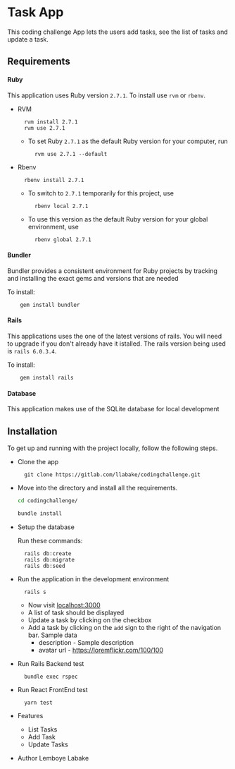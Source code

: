 # Task App

This coding challenge App lets the users add tasks, see the list of tasks and update a task.

## Requirements

#### Ruby

This application uses Ruby version `2.7.1`. To install use `rvm` or `rbenv`.

- RVM

        rvm install 2.7.1
        rvm use 2.7.1

  - To set Ruby `2.7.1` as the default Ruby version for your computer, run

          rvm use 2.7.1 --default

- Rbenv

        rbenv install 2.7.1

  - To switch to `2.7.1` temporarily for this project, use

          rbenv local 2.7.1

  - To use this version as the default Ruby version for your global environment, use

          rbenv global 2.7.1

#### Bundler

Bundler provides a consistent environment for Ruby projects by tracking and installing the exact gems and versions that are needed

To install:

        gem install bundler

#### Rails

This applications uses the one of the latest versions of rails. You will need to upgrade if you don't already have it istalled. The rails version being used is `rails 6.0.3.4`.

To install:

        gem install rails

#### Database

This application makes use of the SQLite database for local development

## Installation

To get up and running with the project locally, follow the following steps.

- Clone the app

        git clone https://gitlab.com/llabake/codingchallenge.git

- Move into the directory and install all the requirements.

  ```bash
  cd codingchallenge/

  bundle install
  ```

- Setup the database

  Run these commands:

        rails db:create
        rails db:migrate
        rails db:seed

- Run the application in the development environment

        rails s

  - Now visit [localhost:3000](http://localhost:3000)
  - A list of task should be displayed
  - Update a task by clicking on the checkbox
  - Add a task by clicking on the `add` sign to the right of the navigation bar. Sample data
    - description - Sample description
    - avatar url - https://loremflickr.com/100/100

- Run Rails Backend test

        bundle exec rspec

- Run React FrontEnd test

        yarn test

- Features

  - List Tasks
  - Add Task
  - Update Tasks

- Author
  Lemboye Labake